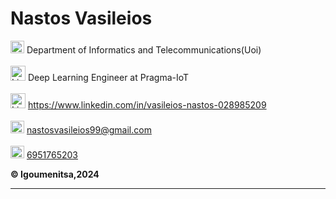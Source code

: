 # Nastos Vasileios

  <p>
    <img src="https://cdn0.iconfinder.com/data/icons/education-color-filled/5000/Education_icon_set_color-15-512.png" alt="LinkedIn" style="width:22px; height:20px;">
    Department of Informatics and Telecommunications(Uoi)
    <br><br>
   <img src="https://cdn-icons-png.flaticon.com/512/3850/3850285.png" alt="LinkedIn" style="width:24px; height:24px;">
   Deep Learning Engineer at Pragma-IoT
  <br><br>
    <img src="https://i.stack.imgur.com/gVE0j.png" alt="LinkedIn" style="width:24px; height:24px;">
    <a href="https://www.linkedin.com/in/vasileios-nastos-028985209" target="_blank">https://www.linkedin.com/in/vasileios-nastos-028985209</a>
  <br><br>
  <img src="https://mailmeteor.com/logos/assets/PNG/Gmail_Logo_512px.png" alt="Email" style="width:22px; height:20px;">
  <a href="mailto:nastosvasileios99@gmail.com">nastosvasileios99@gmail.com</a>
  <br><br>
  <img src="https://secure.webtoolhub.com/static/resources/icons/set112/56bb7adb.png" alt="Phone" style="width:22px; height:20px;">
    <a href="tel:+6951765203">6951765203</a>
 <br>
  </p>


**:copyright: Igoumenitsa,2024**

---
